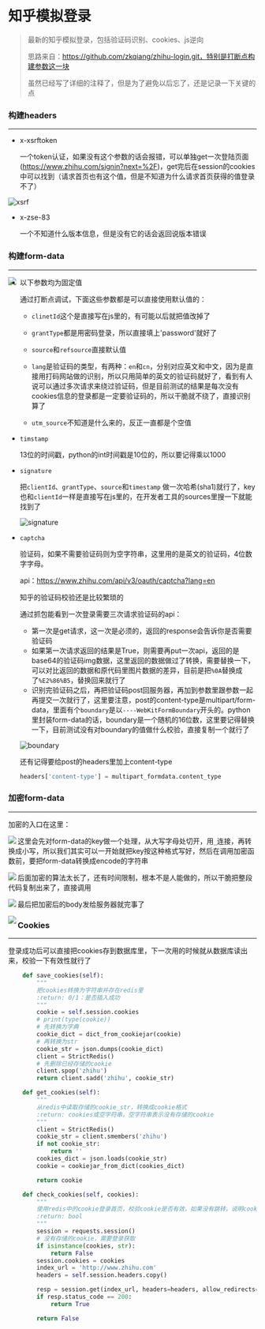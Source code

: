 # 知乎模拟登录

> 最新的知乎模拟登录，包括验证码识别、cookies、js逆向
>
> 思路来自：https://github.com/zkqiang/zhihu-login.git，特别是打断点构建参数这一块
>
> 虽然已经写了详细的注释了，但是为了避免以后忘了，还是记录一下关键的点

### 构建headers

---

- x-xsrftoken

  一个token认证，如果没有这个参数的话会报错，可以单独get一次登陆页面(https://www.zhihu.com/signin?next=%2F)，get完后在session的cookies中可以找到（请求首页也有这个值，但是不知道为什么请求首页获得的值登录不了）

<img src="images/xsrf.png" alt="xsrf"/>

- x-zse-83

  一个不知道什么版本信息，但是没有它的话会返回说版本错误



### 构建form-data

---

<img src="images/form-data.png" align="left">

- 以下参数均为固定值

  通过打断点调试，下面这些参数都是可以直接使用默认值的：

  - `clinetId`这个是直接写在js里的，有可能以后就把值改掉了

  - `grantType`都是用密码登录，所以直接填上'password'就好了
  - `source`和`refsource`直接默认值
  - `lang`是验证码的类型，有两种：`en`和`cn`，分别对应英文和中文，因为是直接用打码网站做的识别，所以只用简单的英文的验证码就好了，看到有人说可以通过多次请求来绕过验证码，但是目前测试的结果是每次没有cookies信息的登录都是一定要验证码的，所以干脆就不绕了，直接识别算了
  - `utm_source`不知道是什么来的，反正一直都是个空值

- `timstamp`

  13位的时间戳，python的int时间戳是10位的，所以要记得乘以1000

- `signature`

  把`clientId`、`grantType`、`source`和`timestamp` 做一次哈希(sha1)就行了，key也和`clientId`一样是直接写在js里的，在开发者工具的sources里搜一下就能找到了

  ![signature](images/signature.png)

- `captcha`

  验证码，如果不需要验证码则为空字符串，这里用的是英文的验证码，4位数字字母。

  api：https://www.zhihu.com/api/v3/oauth/captcha?lang=en

  知乎的验证码校验还是比较繁琐的

  通过抓包能看到一次登录需要三次请求验证码的api：

  + 第一次是get请求，这一次是必须的，返回的response会告诉你是否需要验证码
  + 如果第一次请求返回的结果是True，则需要再put一次api，返回的是base64的验证码img数据，这里返回的数据做过了转换，需要替换一下，可以对比返回的数据和原代码里图片数据的差异，目前是把`%0A`替换成了`%E2%86%B5`，替换回来就行了
  + 识别完验证码之后，再把验证码post回服务器，再加到参数里跟参数一起再提交一次就行了，这里要注意，post的content-type是multipart/form-data，里面有个`boundary`是以`----WebKitFormBoundary`开头的。python里封装form-data的话，boundary是一个随机的16位数，这里要记得替换一下，目前测试没有对boundary的值做什么校验，直接复制一个就行了

  ![boundary](images/boundary.png)

  还有记得要给post的headers里加上content-type

  ```python
  headers['content-type'] = multipart_formdata.content_type
  ```



### 加密form-data

---

加密的入口在这里：

<img src="images/sign_in.png" align="left"/>

这里会先对form-data的key做一个处理，从大写字母处切开，用`_`连接，再转换成小写，所以我们其实可以一开始就把key按这种格式写好，然后在调用加密函数前，要把form-data转换成encode的字符串

<img src="images/encode_body.png" align="left"/>

后面加密的算法太长了，还有时间限制，根本不是人能做的，所以干脆把整段代码复制出来了，直接调用

<img src="images/encrypt.png" align="left">

最后把加密后的body发给服务器就完事了

<img src="images/final_post.png" align="left">



### Cookies

---

登录成功后可以直接把cookies存到数据库里，下一次用的时候就从数据库读出来，校验一下有效性就行了

```python
    def save_cookies(self):
        """
        把cookies转换为字符串并存在redis里
        :return: 0/1：是否插入成功
        """
        cookie = self.session.cookies
        # print(type(cookie))
        # 先转换为字典
        cookie_dict = dict_from_cookiejar(cookie)
        # 再转换为str
        cookie_str = json.dumps(cookie_dict)
        client = StrictRedis()
        # 先删除已经存储的cookie
        client.spop('zhihu')
        return client.sadd('zhihu', cookie_str)

    def get_cookies(self):
        """
        从redis中读取存储的cookie_str，转换成cookie格式
        :return: cookies或空字符串，空字符串表示没有存储的cookie
        """
        client = StrictRedis()
        cookie_str = client.smembers('zhihu')
        if not cookie_str:
            return ''
        cookies_dict = json.loads(cookie_str)
        cookie = cookiejar_from_dict(cookies_dict)

        return cookie

    def check_cookies(self, cookies):
        """
        使用redis中的cookie登录首页，校验cookie是否有效，如果没有跳转，说明cookie还有效，有跳转则说明cookie已经失效了
        :return: bool
        """
        session = requests.session()
        # 没有存储的cookie，需要登录获取
        if isinstance(cookies, str):
            return False
        session.cookies = cookies
        index_url = 'http://www.zhihu.com'
        headers = self.session.headers.copy()

        resp = session.get(index_url, headers=headers, allow_redirects=False)
        if resp.status_code == 200:
            return True

        return False
```

